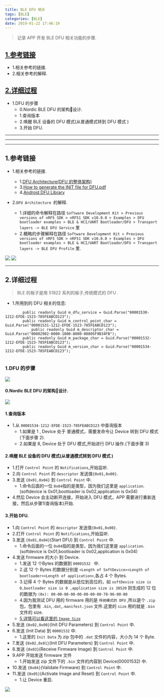 ```yaml
---
title: BLE DFU 相关
tags: [BLE]
categories: [BLE]
date: 2019-01-22 17:46:19
---
```


>记录 APP 开发 BLE DFU 相关功能的步骤.

<!-- more -->

## [1.参考链接](#references)
* 1.相关参考的链接.
* 2.相关参考的解释.
## [2.详细过程](#details)
* 1.DFU 的步骤
	* 0.Nordic BLE DFU 的架构设计.
	* 1.查询版本
	* 2.唤醒 BLE 设备的 DFU 模式(从普通模式转到 DFU 模式 )
	* 3.开始 DFU.


***
***
***

## 1.参考链接<a name="references"/>
* 1.相关参考的链接.
	* 1.[DFU Architecture(DFU 的整体架构)](https://infocenter.nordicsemi.com/index.jsp?topic=%2Fcom.nordic.infocenter.sdk51.v10.0.0%2Fbledfu_architecture_bl.html)
	* 3.[How to generate the INIT file for DFU.pdf](https://github.com/NordicSemiconductor/Android-nRF-Connect/blob/master/init%20packet%20handling/How%20to%20generate%20the%20INIT%20file%20for%20DFU.pdf)
	* 4.[Android DFU Library](https://github.com/NordicSemiconductor/Android-DFU-Library)




* 2.`DFU Architecture `的解释.
	* 1.详细的命令解释在路径 `Software Development Kit > Previous versions of nRF5 SDK > nRF51 SDK v10.0.0 > Examples > DFU bootloader examples > BLE & HCI/UART Bootloader/DFU > Transport layers -> BLE DFU Service` 里
	* 2.概略的步骤解释在路径 `Software Development Kit > Previous versions of nRF5 SDK > nRF51 SDK v10.0.0 > Examples > DFU bootloader examples > BLE & HCI/UART Bootloader/DFU > Transport layers -> BLE DFU Profile` 里.

![](http://pic.pgyjz.cn/blog/BLE/Snip20190718_3.png)
![](http://pic.pgyjz.cn/blog/BLE/Snip20190718_4.png)

***

## 2.详细过程<a name="details"/>
> BLE 的板子是用 51822 系列的板子,传统模式的 DFU .

* 1.所用到的 DFU 相关的信息:

```
        public readonly Guid m_dfu_service = Guid.Parse("00001530-1212-EFDE-1523-785FEABCD123");
        public readonly Guid m_control_point_char = Guid.Parse("00001531-1212-EFDE-1523-785FEABCD123");
        	public readonly Guid m_descriptor_char = Guid.Parse("00002902-0000-1000-8000-00805F9B34FB");
        public readonly Guid m_package_char = Guid.Parse("00001532-1212-EFDE-1523-785FEABCD123");
        public readonly Guid m_version_char = Guid.Parse("00001534-1212-EFDE-1523-785FEABCD123");
        
```

### 1.DFU 的步骤

![](http://pic.pgyjz.cn/blog/Xamarin/ota_dfu_typical_ctrl_pt_procedure.svg)

#### 0.Nordic BLE DFU 的架构设计.
![](http://pic.pgyjz.cn/blog/Xamarin/bledfu_architecture.svg)


#### 1.查询版本
* 1.从 `00001534-1212-EFDE-1523-785FEABCD123` 中查询版本
	* 1.如果是 1 , Device 处于 普通模式，需要发命令让 Device 转到 DFU 模式(下面步骤 2).
	* 2.如果是 8, Device 处于 DFU 模式,开始进行 DFU 操作.(下面步骤 3)
	
#### 2.唤醒 BLE 设备的 DFU 模式(从普通模式转到 DFU 模式 )
* 1.打开 `Control Point` 的 `Notifications`,开始监听.
* 2.向 `Control Point` 的 `descriptor` 发送值`{0x01,0x00}`.
* 3.发送 `{0x01,0x04}` 到 `Control Point` 中.
	* 1.命令后面的一位 `0x04`指的是类型，因为我们这里是 `application`.(softdevice is 0x01,bootloader is 0x02,application is 0x04)
* 4.然后 Device 会主动断开连接，开始进入 DFU 模式，APP 需要进行重新连接，然后从步骤1(查询版本)开始.

#### 3.开始 DFU.
* 1.向 `Control Point` 的 `descriptor` 发送值`{0x01,0x00}`.
* 2.打开 `Control Point` 的 `Notifications`,开始监听.
* 3.发送 `{0x01,0x04}`(Start  DFU) 到 `Control Point` 中.
	* 1.命令后面的一位 `0x04`指的是类型，因为我们这里是 `application`.(softdevice is 0x01,bootloader is 0x02,application is 0x04)
* 4.发送 firmware 的大小 到 Device.
	* 1.发送 12 个Bytes 的数据到 `00001532 ` 中.
	* 2.这 12 个 Bytes 的数据分别是 `<Length of SoftDevice><Length of bootloader><Length of application>`,各占 4 个 Bytes.
	* 3.记得 4 个 Bytes 的数据是从低位到高位的，如 `softDevice size is 0,bootloader size is 0 ,application size is 38520` 则生成的 12 位的数据为 `(0x): 00-00-00-00-00-00-00-00-78-96-00-00`
	* 4.因为我测试 DFU 用的 firmware 用的是 `传统模式的 DFU` ,所以是个 `.zip`包，包里有 `.bin`,`.dat`,`.manifest.json` 文件.这里的 `size` 用的就是 `.bin` 文件的 size. 
	* [5.详情可以看这里的 `Image Size`](http://infocenter.nordicsemi.com/index.jsp?topic=%2Fcom.nordic.infocenter.sdk5.v11.0.0%2Fbledfu_transport_bleservice.html&cp=4_0_10_4_3_1_4_1)
* 5.发送 `{0x02,0x00}`(Init DFU Parameters) 到 `Control Point` 中.
* 6.发送 (Init Data) 到 `00001532` 中.
	* 1.这里的 `Init Data` 为 zip 包中的 `.dat` 文件的内容，大小为 14 个 Byte.
* 7.发送 `{0x02,0x01}`(Init DFU Parameters) 到 `Control Point` 中.
* 8.发送 `{0x03}`(Receive Firmware Image) 到 `Control Point` 中.
* 9.APP 开始发送 firmware 文件
	* 1.开始发送 zip 文件下的 `.bin` 文件的内容到 Device(00001532) 中.
* 10.发送 `{0x04}`(Validate Firmware) 到 `Control Point` 中.
* 11.发送 `{0x05}`(Activate Image and Reset) 到 `Control Point` 中.
	* 1.让 Device 重启.

![](http://pic.pgyjz.cn/blog/Xamarin/exp_ota_dfu_transfer.svg)

